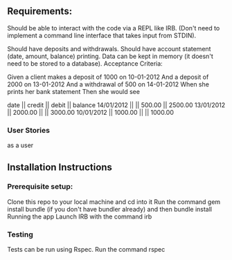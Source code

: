 ## Requirements:

Should be able to interact with the code via a REPL like IRB. (Don't need to implement a command line interface that takes input from STDIN).

Should have deposits and withdrawals.
Should have account statement (date, amount, balance) printing.
Data can be kept in memory (it doesn't need to be stored to a database).
Acceptance Criteria:

Given a client makes a deposit of 1000 on 10-01-2012
And a deposit of 2000 on 13-01-2012
And a withdrawal of 500 on 14-01-2012
When she prints her bank statement
Then she would see

date || credit || debit || balance
14/01/2012 || || 500.00 || 2500.00
13/01/2012 || 2000.00 || || 3000.00
10/01/2012 || 1000.00 || || 1000.00


### User Stories

as a user 


## Installation Instructions

### Prerequisite setup:

Clone this repo to your local machine and cd into it
Run the command gem install bundle (if you don't have bundler already) and then bundle install
Running the app
Launch IRB with the command irb

### Testing

Tests can be run using Rspec. Run the command rspec
